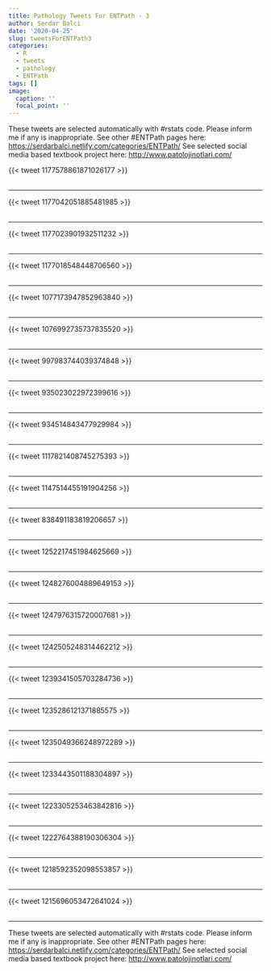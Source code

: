 ```yaml
---
title: Pathology Tweets For ENTPath - 3
author: Serdar Balci
date: '2020-04-25'
slug: tweetsForENTPath3
categories:
  - R
  - tweets
  - pathology
  - ENTPath
tags: []
image:
  caption: ''
  focal_point: ''
---
```



These tweets are selected automatically with #rstats code. Please inform me if any is inappropriate.
See other #ENTPath pages here: https://serdarbalci.netlify.com/categories/ENTPath/ 
See selected social media based textbook project here: http://www.patolojinotlari.com/

{{< tweet 1177578861871026177 >}}
<br>
<br>
<hr>
{{< tweet 1177042051885481985 >}}
<br>
<br>
<hr>
{{< tweet 1177023901932511232 >}}
<br>
<br>
<hr>
{{< tweet 1177018548448706560 >}}
<br>
<br>
<hr>
{{< tweet 1077173947852963840 >}}
<br>
<br>
<hr>
{{< tweet 1076992735737835520 >}}
<br>
<br>
<hr>
{{< tweet 997983744039374848 >}}
<br>
<br>
<hr>
{{< tweet 935023022972399616 >}}
<br>
<br>
<hr>
{{< tweet 934514843477929984 >}}
<br>
<br>
<hr>
{{< tweet 1117821408745275393 >}}
<br>
<br>
<hr>
{{< tweet 1147514455191904256 >}}
<br>
<br>
<hr>
{{< tweet 838491183819206657 >}}
<br>
<br>
<hr>
{{< tweet 1252217451984625669 >}}
<br>
<br>
<hr>
{{< tweet 1248276004889649153 >}}
<br>
<br>
<hr>
{{< tweet 1247976315720007681 >}}
<br>
<br>
<hr>
{{< tweet 1242505248314462212 >}}
<br>
<br>
<hr>
{{< tweet 1239341505703284736 >}}
<br>
<br>
<hr>
{{< tweet 1235286121371885575 >}}
<br>
<br>
<hr>
{{< tweet 1235049366248972289 >}}
<br>
<br>
<hr>
{{< tweet 1233443501188304897 >}}
<br>
<br>
<hr>
{{< tweet 1223305253463842816 >}}
<br>
<br>
<hr>
{{< tweet 1222764388190306304 >}}
<br>
<br>
<hr>
{{< tweet 1218592352098553857 >}}
<br>
<br>
<hr>
{{< tweet 1215696053472641024 >}}
<br>
<br>
<hr>


These tweets are selected automatically with #rstats code. Please inform me if any is inappropriate.
See other #ENTPath pages here: https://serdarbalci.netlify.com/categories/ENTPath/ 
See selected social media based textbook project here: http://www.patolojinotlari.com/

